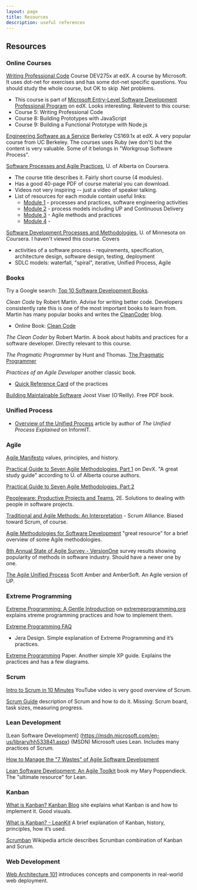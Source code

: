 ```yaml
---
layout: page
title: Resources
description: useful references
---
```


## Resources

### Online Courses

[Writing Professional Code](https://courses.edx.org/courses/course-v1:Microsoft+DEV275x+2T2017) Course DEV275x at edX.  A course by Microsoft. It uses dot-net for exercises and has some dot-net specific questions.  You should study the whole course, but OK to skip .Net problems.
  * This course is part of [Microsoft Entry-Level Software Development Professional Program](https://www.edx.org/microsoft-professional-program-entry-level-software) on edX.  Looks interesting. Relevent to this course:
  * Course 5: Writing Professional Code
  * Course 8: Building Prototypes with JavaScript
  * Course 9: Building a Functional Prototype with Node.js

[Engineering Software as a Service](https://courses.edx.org/courses/BerkeleyX/CS_CS169.1x/1T2014/course/) Berkeley CS169.1x at edX.  A very popular course from UC Berkeley.  The courses uses Ruby (we don't) but the content is very valuable.  Some of it belongs in "Workgroup Software Process".

[Software Processes and Agile Practices](https://www.coursera.org/learn/software-processes-and-agile-practices), U. of Alberta on Coursera. 
  * The course title describes it.  Fairly short course (4 modules).
  * Has a good 40-page PDF of course material you can download.
  * Videos not very inspiring -- just a video of speaker talking.
  * List of resources for each module contain useful links:
    - [Module 1](https://www.coursera.org/learn/software-processes-and-agile-practices/resources/bSF4Y) - processes and practices, software engineering activities
    - [Module 2](https://www.coursera.org/learn/software-processes-and-agile-practices/resources/oxN4J) - process models including UP and Continuous Delivery
    - [Module 3](https://www.coursera.org/learn/software-processes-and-agile-practices/resources/LeuQL) - Agile methods and practices
    - [Module 4](https://www.coursera.org/learn/software-processes-and-agile-practices/resources/UWBx1) -

[Software Development Processes and Methodologies](https://www.coursera.org/learn/software-processes/), U. of Minnesota on Coursera. I haven't viewed this course. Covers 
 * activities of a software process - requirements, specification, architecture design, software design, testing, deployment
 * SDLC models: waterfall, "spiral", iterative, Unified Process, Agile




### Books

Try a Google search: [Top 10 Software Development Books](https://www.google.co.th/search?q=top+10+software+development+books&oq=top+10+software+development+books).

*Clean Code* by Robert Martin.  Advise for writing better code. Developers consistently rate this is one of the most important books to learn from.  Martin has many popular books and writes the [CleanCoder](http://cleancoder.com) blog.  
  * Online Book: [Clean Code](https://www.investigatii.md/uploads/resurse/Clean_Code.pdf)

*The Clean Coder* by Robert Martin.  A book about habits and practices for a software developer. Directly relevant to this course.

*The Pragmatic Programmer* by Hunt and Thomas. [The Pragmatic Programmer](https://www.nceclusters.no/globalassets/filer/nce/diverse/the-pragmatic-programmer.pdf)

*Practices of an Agile Developer* another classic book.
  * [Quick Reference Card](https://media.pragprog.com/titles/pad/PAD-pulloutcard.pdf) of the practices

[Building Maintainable Software](http://moka.labunix.uqam.ca/~tremblay/MGL7460/Liens/Building_Maintainable_Software_SIG.pdf) Joost Viser (O'Reilly). Free PDF book.



### Unified Process

* [Overview of the Unified Process](http://www.informit.com/articles/article.aspx?p=24671) article by author of *The Unified Process Explained* on InformIT.

### Agile 

[Agile Manifesto](http://www.agilemanifesto.org/) values, principles, and history.

[Practical Guide to Seven Agile Methodologies, Part 1](http://www.devx.com/architect/Article/32761) on DevX.  "A great study guide" according to U. of Alberta course authors.

[Practical Guide to Seven Agile Methodologies, Part 2](http://www.devx.com/architect/Article/32836)


[Peopleware: Productive Projects and Teams](https://www.amazon.com/Peopleware-Productive-Projects-Teams-Second/dp/0932633439), 2E. Solutions to dealing with people in software projects. 

[Traditional and Agile Methods: An Interpretation](https://www.scrumalliance.org/community/articles/2013/january/traditional-and-agile-methods-an-interpretation) - Scrum Alliance. Biased toward Scrum, of course. 

[Agile Methodologies for Software Development](https://www.versionone.com/agile-101/agile-methodologies/)
"great resource" for a brief overview of some Agile methodologies. 

[8th Annual State of Agile Survey - VersionOne](https://www.versionone.com/pdf/2013-state-of-agile-survey.pdf)
survey results showing popularity of methods in software industry.  Should have a newer one by one.

[The Agile Unified Process](http://www.ambysoft.com/unifiedprocess/agileUP.html) Scott Amber and AmberSoft. An Agile version of UP. 

### Extreme Programming

[Extreme Programming: A Gentle Introduction](http://www.extremeprogramming.org/)
on [extremeprogramming.org](http://www.extremeprogramming.org/) explains xtreme programming practices and how to implement them.

[Extreme Programming FAQ](http://www.jera.com/techinfo/xpfaq.html)
- Jera Design.  Simple explanation of Extreme Programming and it’s practices.

[Extreme Programming](http://www.umsl.edu/~sauter/analysis/f06Papers/Hutagalung/) Paper.  Another simple XP guide. Explains the practices and has a few diagrams. 


### Scrum

[Intro to Scrum in 10 Minutes](https://www.youtube.com/watch?v=XU0llRltyFM) YouTube video is very good overview of Scrum.

[Scrum Guide](http://www.scrumguides.org/) description of Scrum and how to do it. Missing: Scrum board, task sizes, measuring progress.


### Lean Development

[Lean Software Development] (https://msdn.microsoft.com/en-us/library/hh533841.aspx) (MSDN) Microsoft uses Lean. Includes many practices of Scrum. 

[How to Manage the "7 Wastes" of Agile Software Development](https://www.scrumalliance.org/community/articles/2013/september/how-to-manage-the-7-wastes%E2%80%9D-of-agile-software-deve)

[Lean Software Development: An Agile Toolkit](https://www.amazon.com/Lean-Software-Development-Agile-Toolkit/dp/0321150783) book my Mary Poppendieck. The "ultimate resource" for Lean.


### Kanban

[What is Kanban? Kanban Blog](http://kanbanblog.com/explained/) site explains what Kanban is and how to implement it. Good visuals.

[What is Kanban? - LeanKit](https://leankit.com/learn/kanban/what-is-kanban/) A brief explanation of Kanban, history, principles, how it’s used.

[Scrumban](https://en.wikipedia.org/wiki/Scrumban)
Wikipedia article describes Scrumban combination of Kanban and Scrum.


### Web Development

[Web Architecture 101](https://engineering.videoblocks.com/web-architecture-101-a3224e126947) introduces concepts and components in real-world web deployment.

